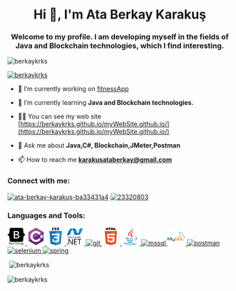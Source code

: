 <h1 align="center">Hi 👋, I'm Ata Berkay Karakuş</h1>
<h3 align="center">Welcome to my profile. I am developing myself in the fields of Java and Blockchain technologies, which I find interesting.</h3>

<p align="left"> <img src="https://komarev.com/ghpvc/?username=berkaykrks&label=Profile%20views&color=ff0000&style=plastic" alt="berkaykrks" /> </p>

<p align="left"> <a href="https://github.com/ryo-ma/github-profile-trophy"><img src="https://github-profile-trophy.vercel.app/?username=berkaykrks" alt="berkaykrks" /></a> </p>

- 🔭 I’m currently working on [fitnessApp](https://github.com/berkaykrks/fitnessApp)

- 🌱 I’m currently learning **Java and Blockchain technologies.**

- 👨‍💻 You can see my web site [https://berkaykrks.github.io/myWebSite.github.io/](https://berkaykrks.github.io/myWebSite.github.io/)

- 💬 Ask me about **Java,C#, Blockchain,JMeter,Postman**

- 📫 How to reach me **karakusataberkay@gmail.com**

<h3 align="left">Connect with me:</h3>
<p align="left">
<a href="https://linkedin.com/in/ata-berkay-karakuş-ba33431a4" target="blank"><img align="center" src="https://raw.githubusercontent.com/rahuldkjain/github-profile-readme-generator/master/src/images/icons/Social/linked-in-alt.svg" alt="ata-berkay-karakuş-ba33431a4" height="30" width="40" /></a>
<a href="https://stackoverflow.com/users/23320803" target="blank"><img align="center" src="https://raw.githubusercontent.com/rahuldkjain/github-profile-readme-generator/master/src/images/icons/Social/stack-overflow.svg" alt="23320803" height="30" width="40" /></a>
</p>

<h3 align="left">Languages and Tools:</h3>
<p align="left"> <a href="https://getbootstrap.com" target="_blank" rel="noreferrer"> <img src="https://raw.githubusercontent.com/devicons/devicon/master/icons/bootstrap/bootstrap-plain-wordmark.svg" alt="bootstrap" width="40" height="40"/> </a> <a href="https://www.w3schools.com/cs/" target="_blank" rel="noreferrer"> <img src="https://raw.githubusercontent.com/devicons/devicon/master/icons/csharp/csharp-original.svg" alt="csharp" width="40" height="40"/> </a> <a href="https://www.w3schools.com/css/" target="_blank" rel="noreferrer"> <img src="https://raw.githubusercontent.com/devicons/devicon/master/icons/css3/css3-original-wordmark.svg" alt="css3" width="40" height="40"/> </a> <a href="https://dotnet.microsoft.com/" target="_blank" rel="noreferrer"> <img src="https://raw.githubusercontent.com/devicons/devicon/master/icons/dot-net/dot-net-original-wordmark.svg" alt="dotnet" width="40" height="40"/> </a> <a href="https://git-scm.com/" target="_blank" rel="noreferrer"> <img src="https://www.vectorlogo.zone/logos/git-scm/git-scm-icon.svg" alt="git" width="40" height="40"/> </a> <a href="https://www.w3.org/html/" target="_blank" rel="noreferrer"> <img src="https://raw.githubusercontent.com/devicons/devicon/master/icons/html5/html5-original-wordmark.svg" alt="html5" width="40" height="40"/> </a> <a href="https://www.java.com" target="_blank" rel="noreferrer"> <img src="https://raw.githubusercontent.com/devicons/devicon/master/icons/java/java-original.svg" alt="java" width="40" height="40"/> </a> <a href="https://www.microsoft.com/en-us/sql-server" target="_blank" rel="noreferrer"> <img src="https://www.svgrepo.com/show/303229/microsoft-sql-server-logo.svg" alt="mssql" width="40" height="40"/> </a> <a href="https://www.mysql.com/" target="_blank" rel="noreferrer"> <img src="https://raw.githubusercontent.com/devicons/devicon/master/icons/mysql/mysql-original-wordmark.svg" alt="mysql" width="40" height="40"/> </a> <a href="https://postman.com" target="_blank" rel="noreferrer"> <img src="https://www.vectorlogo.zone/logos/getpostman/getpostman-icon.svg" alt="postman" width="40" height="40"/> </a> <a href="https://www.selenium.dev" target="_blank" rel="noreferrer"> <img src="https://raw.githubusercontent.com/detain/svg-logos/780f25886640cef088af994181646db2f6b1a3f8/svg/selenium-logo.svg" alt="selenium" width="40" height="40"/> </a> <a href="https://spring.io/" target="_blank" rel="noreferrer"> <img src="https://www.vectorlogo.zone/logos/springio/springio-icon.svg" alt="spring" width="40" height="40"/> </a> </p>


<p>&nbsp;<img align="center" src="https://github-readme-stats.vercel.app/api?username=berkaykrks&show_icons=true&theme=dracula&title_color=000000&locale=en" alt="berkaykrks" /></p>

<p><img align="center" src="https://github-readme-streak-stats.herokuapp.com/?user=berkaykrks&theme=dark" alt="berkaykrks" /></p>
